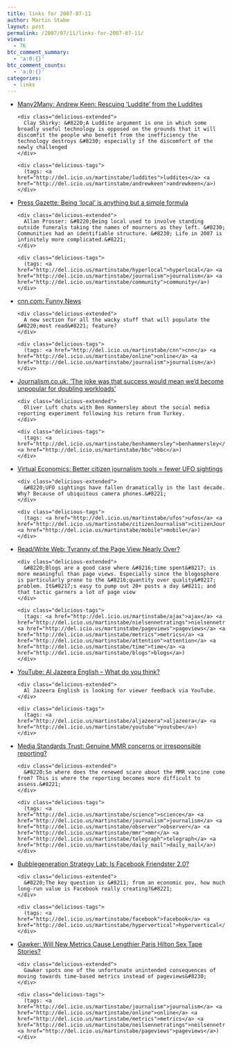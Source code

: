 ```yaml
---
title: links for 2007-07-11
author: Martin Stabe
layout: post
permalink: /2007/07/11/links-for-2007-07-11/
views:
  - 76
btc_comment_summary:
  - 'a:0:{}'
btc_comment_counts:
  - 'a:0:{}'
categories:
  - links
---
```

<ul class="delicious">
  <li>
    <div class="delicious-link">
      <a href="http://many.corante.com/archives/2007/07/09/andrew_keen_rescuing_luddite_from_the_luddites.php">Many2Many: Andrew Keen: Rescuing &#8216;Luddite&#8217; from the Luddites</a>
    </div>
    
    <div class="delicious-extended">
      Clay Shirky: &#8220;A Luddite argument is one in which some broadly useful technology is opposed on the grounds that it will discomfit the people who benefit from the inefficiency the technology destroys &#8230; especially if the discomfort of the newly challenged
    </div>
    
    <div class="delicious-tags">
      (tags: <a href="http://del.icio.us/martinstabe/luddites">luddites</a> <a href="http://del.icio.us/martinstabe/andrewkeen">andrewkeen</a>)
    </div>
  </li>
  
  <li>
    <div class="delicious-link">
      <a href="http://www.pressgazette.co.uk/story.asp?sectioncode=1&#038;storycode=38172">Press Gazette: Being &#8216;local&#8217; is anything but a simple formula</a>
    </div>
    
    <div class="delicious-extended">
      Allan Prosser: &#8220;Being local used to involve standing outside funerals taking the names of mourners as they left. &#8230; Communities had an identifiable structure. &#8230; Life in 2007 is infinitely more complicated.&#8221;
    </div>
    
    <div class="delicious-tags">
      (tags: <a href="http://del.icio.us/martinstabe/hyperlocal">hyperlocal</a> <a href="http://del.icio.us/martinstabe/journalism">journalism</a> <a href="http://del.icio.us/martinstabe/community">community</a>)
    </div>
  </li>
  
  <li>
    <div class="delicious-link">
      <a href="http://www.cnn.com/funnynews/">cnn.com: Funny News</a>
    </div>
    
    <div class="delicious-extended">
      A new section for all the wacky stuff that will populate the &#8220;most read&#8221; feature?
    </div>
    
    <div class="delicious-tags">
      (tags: <a href="http://del.icio.us/martinstabe/cnn">cnn</a> <a href="http://del.icio.us/martinstabe/online">online</a> <a href="http://del.icio.us/martinstabe/journalism">journalism</a>)
    </div>
  </li>
  
  <li>
    <div class="delicious-link">
      <a href="http://www.journalism.co.uk/news/story3414.shtml">Journalism.co.uk: &#8216;The joke was that success would mean we&#8217;d become unpopular for doubling workloads&#8217;</a>
    </div>
    
    <div class="delicious-extended">
      Oliver Luft chats with Ben Hammersley about the social media reporting experiment following his return from Turkey.
    </div>
    
    <div class="delicious-tags">
      (tags: <a href="http://del.icio.us/martinstabe/benhammersley">benhammersley</a> <a href="http://del.icio.us/martinstabe/bbc">bbc</a>)
    </div>
  </li>
  
  <li>
    <div class="delicious-link">
      <a href="http://virtualeconomics.typepad.com/virtualeconomics/2007/07/better-citizen-.html">Virtual Economics: Better citizen journalism tools = fewer UFO sightings</a>
    </div>
    
    <div class="delicious-extended">
      &#8220;UFO sightings have fallen dramatically in the last decade. Why? Because of ubiquitous camera phones.&#8221;
    </div>
    
    <div class="delicious-tags">
      (tags: <a href="http://del.icio.us/martinstabe/ufos">ufos</a> <a href="http://del.icio.us/martinstabe/citizenJournalism">citizenJournalism</a> <a href="http://del.icio.us/martinstabe/mobile">mobile</a>)
    </div>
  </li>
  
  <li>
    <div class="delicious-link">
      <a href="http://www.readwriteweb.com/archives/tyranny_of_the_page_view.php">Read/Write Web: Tyranny of the Page View Nearly Over?</a>
    </div>
    
    <div class="delicious-extended">
      &#8220;Blogs are a good case where &#8216;time spent&#8217; is more meaningful than page views. Especially since the blogosphere is particularly prone to the &#8216;quantity over quality&#8217; problem. It&#8217;s easy to pump out 20+ posts a day &#8211; and that tactic garners a lot of page view
    </div>
    
    <div class="delicious-tags">
      (tags: <a href="http://del.icio.us/martinstabe/ajax">ajax</a> <a href="http://del.icio.us/martinstabe/nielsennetratings">nielsennetratings</a> <a href="http://del.icio.us/martinstabe/pageviews">pageviews</a> <a href="http://del.icio.us/martinstabe/metrics">metrics</a> <a href="http://del.icio.us/martinstabe/attention">attention</a> <a href="http://del.icio.us/martinstabe/time">time</a> <a href="http://del.icio.us/martinstabe/blogs">blogs</a>)
    </div>
  </li>
  
  <li>
    <div class="delicious-link">
      <a href="http://www.youtube.com/watch?v=YVFrryFNfEA&#038;eurl=http%3A%2F%2Fwww.mediabistro.com%2Ffishbowlny%2Ftv%2Faljazeera_english_seeks_feedback_from_viewers_via_youtube_62593.asp%3Fc%3Drss">YouTube: Al Jazeera English &#8211; What do you think?</a>
    </div>
    
    <div class="delicious-extended">
      Al Jazeera English is looking for viewer feedback via YouTube.
    </div>
    
    <div class="delicious-tags">
      (tags: <a href="http://del.icio.us/martinstabe/aljazeera">aljazeera</a> <a href="http://del.icio.us/martinstabe/youtube">youtube</a>)
    </div>
  </li>
  
  <li>
    <div class="delicious-link">
      <a href="http://www.mediastandardstrust.org/home/debatestandards/debatedetails.aspx?sid=5237">Media Standards Trust: Genuine MMR concerns or irresponsible reporting?</a>
    </div>
    
    <div class="delicious-extended">
      &#8220;So where does the renewed scare about the MMR vaccine come from? This is where the reporting becomes more difficult to assess.&#8221;
    </div>
    
    <div class="delicious-tags">
      (tags: <a href="http://del.icio.us/martinstabe/science">science</a> <a href="http://del.icio.us/martinstabe/journalism">journalism</a> <a href="http://del.icio.us/martinstabe/observer">observer</a> <a href="http://del.icio.us/martinstabe/mmr">mmr</a> <a href="http://del.icio.us/martinstabe/telegraph">telegraph</a> <a href="http://del.icio.us/martinstabe/daily_mail">daily_mail</a>)
    </div>
  </li>
  
  <li>
    <div class="delicious-link">
      <a href="http://www.bubblegeneration.com/2007/07/research-note-is-facebook-fad.cfm">Bubblegeneration Strategy Lab: Is Facebook Friendster 2.0?</a>
    </div>
    
    <div class="delicious-extended">
      &#8220;The key question is &#8211; from an economic pov, how much long-run value is Facebook really creating?&#8221;
    </div>
    
    <div class="delicious-tags">
      (tags: <a href="http://del.icio.us/martinstabe/facebook">facebook</a> <a href="http://del.icio.us/martinstabe/hypervertical">hypervertical</a>)
    </div>
  </li>
  
  <li>
    <div class="delicious-link">
      <a href="http://gawker.com/news/the-laws-have-changed/will-new-metrics-cause-lengthier-paris-hilton-sex-tape-stories-276636.php">Gawker: Will New Metrics Cause Lengthier Paris Hilton Sex Tape Stories?</a>
    </div>
    
    <div class="delicious-extended">
      Gawker spots one of the unfortunate unintended consequences of moving towards time-based metrics instead of pageviews&#8230;
    </div>
    
    <div class="delicious-tags">
      (tags: <a href="http://del.icio.us/martinstabe/journalism">journalism</a> <a href="http://del.icio.us/martinstabe/online">online</a> <a href="http://del.icio.us/martinstabe/metrics">metrics</a> <a href="http://del.icio.us/martinstabe/neilsennetratings">neilsennetratings</a> <a href="http://del.icio.us/martinstabe/pageviews">pageviews</a>)
    </div>
  </li>
</ul>